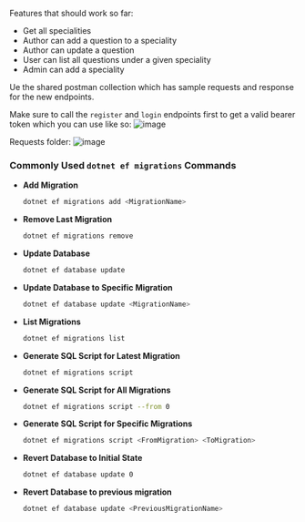 Features that should work so far:

- Get all specialities
- Author can add a question to a speciality
- Author can update a question
- User can list all questions under a given speciality
- Admin can add a speciality

Ue the shared postman collection which has sample requests and response for the new endpoints. 

Make sure to call the `register` and `login` endpoints first to get a valid bearer token which you can use like so:
![image](https://github.com/Medic-Launch-Dev/MedicLaunchApi/assets/154400233/dcd1bf05-3490-46bd-8828-6b20ae4a5f9b)

Requests folder:
![image](https://github.com/Medic-Launch-Dev/MedicLaunchApi/assets/154400233/9e9d05b5-7776-483e-85fa-dd995f4347c3)



### Commonly Used `dotnet ef migrations` Commands

- **Add Migration**
  ```sh
  dotnet ef migrations add <MigrationName>
  ```

- **Remove Last Migration**
  ```sh
  dotnet ef migrations remove
  ```

- **Update Database**
  ```sh
  dotnet ef database update
  ```

- **Update Database to Specific Migration**
  ```sh
  dotnet ef database update <MigrationName>
  ```

- **List Migrations**
  ```sh
  dotnet ef migrations list
  ```

- **Generate SQL Script for Latest Migration**
  ```sh
  dotnet ef migrations script
  ```

- **Generate SQL Script for All Migrations**
  ```sh
  dotnet ef migrations script --from 0
  ```

- **Generate SQL Script for Specific Migrations**
  ```sh
  dotnet ef migrations script <FromMigration> <ToMigration>
  ```

- **Revert Database to Initial State**
  ```sh
  dotnet ef database update 0
  ```

- **Revert Database to previous migration**
  ```sh
  dotnet ef database update <PreviousMigrationName>
  ```
